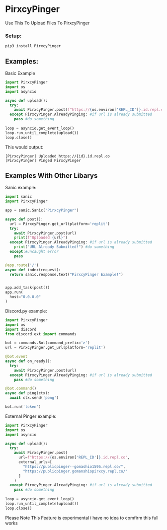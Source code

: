 # PirxcyPinger
Use This To Upload Files To PirxcyPinger


### Setup:
``pip3 install PirxcyPinger``

## Examples:

Basic Example

```python
import PirxcyPinger
import os
import asyncio

async def upload():
  try:
    await PirxcyPinger.post(f"https://{os.environ['REPL_ID']}.id.repl.co")
  except PirxcyPinger.AlreadyPinging: #if url is already submitted
    pass #do something
    
loop = asyncio.get_event_loop()
loop.run_until_complete(upload())
loop.close()
```

This would output:<br>
```
[PirxcyPinger] Uploaded https://{id}.id.repl.co
[PirxcyPinger] Pinged PirxcyPinger
```
## Examples With Other Libarys

Sanic example:
```python
import sanic
import PirxcyPinger

app = sanic.Sanic("PirxcyPinger")

async def post():
  url = PirxcyPinger.get_url(platform='replit')
  try:
    await PirxcyPinger.post(url)
    print(f"Uploaded {url}")
  except PirxcyPinger.AlreadyPinging: #if url is already submitted
    print("URL Already Submitted!") #do something
  except:#uncaught error
    pass

@app.route('/')
async def index(request):
  return sanic.response.text("PirxcyPinger Example!")


app.add_task(post())
app.run(
  host="0.0.0.0"
)
```

Discord.py example:
```python
import PirxcyPinger
import os
import discord
from discord.ext import commands

bot = commands.Bot(command_prefix='>')
url = PirxcyPinger.get_url(platform='replit')

@bot.event
async def on_ready():
  try:
    await PirxcyPinger.post(url)
  except PirxcyPinger.AlreadyPinging: #if url is already submitted
    pass #do something

@bot.command()
async def ping(ctx):
  await ctx.send('pong')

bot.run('token')
```

External Pinger example:
```python
import PirxcyPinger
import os
import asyncio

async def upload():
  try:
    await PirxcyPinger.post(
      url=f"https://{os.environ['REPL_ID']}.id.repl.co",
      external_urls=[
        "https://publicpinger--gomashio1596.repl.co/",
        "https://publicpinger.gomanshiopirxcy.repl.co/"
      ]
    )
  except PirxcyPinger.AlreadyPinging: #if url is already submitted
    pass #do something
    
loop = asyncio.get_event_loop()
loop.run_until_complete(upload())
loop.close()
```
Please Note This Feature is experimental i have no idea to comfirm this full works
